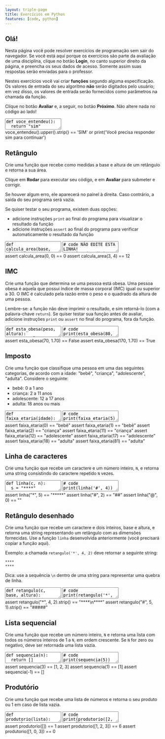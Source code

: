 ```yaml
---
layout: triple-page
title: Exercícios em Python
features: [code, python]
---
```


## Olá!

Nesta página você pode resolver exercícios de programação sem sair do navegador. Se você está aqui porque os exercícios são parte da avaliação de uma disciplina, clique no botão **Login**, no canto superior direito da página, e preencha os seus dados de acesso. Somente assim suas respostas serão enviadas para o professor.

Nestes exercícios você vai criar **funções** segundo alguma especificação. Os valores de entrada do seu algoritmo **não** serão digitados pelo usuário; em vez disso, os valores de entrada serão fornecidos como parâmetros na chamada da função.

Clique no botão **Avaliar** e, a seguir, no botão **Próximo**. Não altere nada no código ao lado!

<textarea class="code lang-python">
def voce_entendeu():
  return "sim"
</textarea>

<div class="testcode">
voce_entendeu().upper().strip() == 'SIM' or print('Você precisa responder sim para continuar')
</div>

## Retângulo

Crie uma função que recebe como medidas a base e altura de um retângulo e retorna a sua área.

Clique em **Rodar** para executar seu código, e em **Avaliar** para submeter e corrigir.

Se houver algum erro, ele aparecerá no painel à direita. Caso contrário, a saída do seu programa será vazia.

Se quiser testar o seu programa, existem duas opções:

- adicione instruções `print` ao final do programa para visualizar o resultado da função
- adicione instruções `assert` ao final do programa para verificar automaticamente o resultado da função

<textarea class="code lang-python">
def calcula_area(base, altura):
  return 0

### Se quiser ver o resultado da função,
### adicione alguns prints. Por exemplo:
#print(calcula_area(5, 0))   # deve imprimir 0
#print(calcula_area(20, 5))  # deve imprimir 100
#
### Você também pode usar assert CONDIÇÃO, que
### imprime um erro somente quando a condição
### é falsa. Por exemplo:
#
#assert calcula_area(5, 0) == 0
#assert calcula_area(20, 5) == 100
</textarea>

<textarea class="stdin">
# code NÃO EDITE ESTA LINHA!
# Você pode adicionar código de
# teste abaixo desta linha.
print(calcula_area(3, 4))
</textarea>

<div class="testcode">
assert calcula_area(0, 0) == 0
assert calcula_area(3, 4) == 12
</div>

## IMC

Crie uma função que determina se uma pessoa está obesa. Uma pessoa obesa é aquela que possui índice de massa corporal (IMC) igual ou superior a 30. O IMC é calculado pela razão entre o peso e o quadrado da altura de uma pessoa.

Lembre-se: a função não deve imprimir o resultado, e sim retorná-lo (com a palavra-chave `return`). Se quiser testar sua função antes de avaliar, adicione instruções `print` ou `assert` no final do programa, fora da função.

<textarea class="code lang-python">
def esta_obesa(peso, altura):
  return False
</textarea>

<textarea class="stdin">
# code
print(esta_obesa(80, 1.80))
</textarea>

<div class="testcode">
assert esta_obesa(70, 1.70) == False
assert esta_obesa(170, 1.70) == True
</div>

## Imposto

Crie uma função que classifique uma pessoa em uma das seguintes categorias, de acordo com a idade: "bebê", "criança", "adolescente", "adulta". Considere o seguinte:

- bebê: 0 a 1 ano
- criança: 2 a 11 anos
- adolescente: 12 a 17 anos
- adulta: 18 anos ou mais

<textarea class="code lang-python">
def faixa_etaria(idade):
  return "bebê"
</textarea>

<textarea class="stdin">
# code
print(faixa_etaria(5))
</textarea>

<div class="testcode">
assert faixa_etaria(0) == "bebê"
assert faixa_etaria(1) == "bebê"
assert faixa_etaria(2) == "criança"
assert faixa_etaria(11) == "criança"
assert faixa_etaria(12) == "adolescente"
assert faixa_etaria(17) == "adolescente"
assert faixa_etaria(18) == "adulta"
assert faixa_etaria(81) == "adulta"
</div>

## Linha de caracteres

Crie uma função que recebe um caractere e um número inteiro, `N`, e retorna uma string consistindo do caractere repetido `N` vezes.

<textarea class="code lang-python">
def linha(c, n):
  s = "****"
  return s
</textarea>

<textarea class="stdin">
# code
print(linha('#', 4))
</textarea>

<div class="testcode">
assert linha("*", 5) == "*****"
assert linha("#", 2) == "##"
assert linha("@", 0) == ""
</div>

## Retângulo desenhado

Crie uma função que recebe um caractere e dois inteiros, base e altura, e retorna uma string representando um retângulo com as dimensões fornecidas. Use a função `linha` desenvolvida anteriormente (você precisará copiar a função aqui).

Exemplo: a chamada `retangulo('*', 4, 2)` deve retornar a seguinte string: 

```
****
****
```

Dica: use a sequência `\n` dentro de uma string para representar uma quebra de linha.

<textarea class="code lang-python">
def retangulo(c, base, altura):
  s = "****"
  s += "\n****"
  return s
</textarea>

<textarea class="stdin">
# code
print(retangulo('*', 4, 2))
</textarea>

<div class="testcode">
assert retangulo("*", 4, 2).strip() == "****\n****"
assert retangulo("#", 5, 1).strip() == "#####"
</div>

## Lista sequencial

Crie uma função que recebe um número inteiro, `N` e retorna uma lista com todos os números inteiros de 1 a `N`, em ordem crescente. Se `N` for zero ou negativo, deve ser retornada uma lista vazia.

<textarea class="code lang-python">
def sequencia(n):
  return []
</textarea>

<textarea class="stdin">
# code
print(sequencia(5))
print(sequencia(0))
</textarea>

<div class="testcode">
assert sequencia(3) == [1, 2, 3]
assert sequencia(1) == [1]
assert sequencia(-1) == []
</div>

## Produtório

Crie uma função que recebe uma lista de números e retorna o seu produto ou 1 em caso de lista vazia.

<textarea class="code lang-python">
def produtorio(lista):
  resultado = 1
  return resultado
</textarea>

<textarea class="stdin">
# code
print(produtorio([2, 4, -1]))
</textarea>

<div class="testcode">
assert produtorio([]) == 1
assert produtorio([1, 2, 3]) == 6
assert produtorio([1, 0, 3]) == 0
</div>